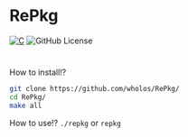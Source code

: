 # RePkg
[![C](https://img.shields.io/badge/c-%2300599C.svg?style=for-the-badge&logo=c&logoColor=white)](https://gnu.org/)
![GitHub License](https://img.shields.io/github/license/ruzen42/harkpkg?style=for-the-badge)
#
How to install!?
``` bash
git clone https://github.com/wholos/RePkg/
cd RePkg/
make all
```

How to use!?
```./repkg``` or ```repkg```
